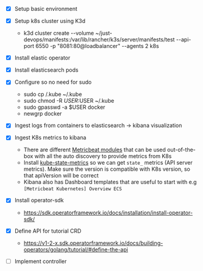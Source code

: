 - [x] Setup basic environment
- [x] Setup k8s cluster using K3d
  - k3d cluster create --volume ~/just-devops/manifests:/var/lib/rancher/k3s/server/manifests/test --api-port 6550 -p "8081:80@loadbalancer" --agents 2 k8s
- [x] Install elastic operator
- [x] Install elasticsearch pods
- [x] Configure so no need for sudo
  - sudo cp /.kube ~/.kube
  - sudo chmod -R $USER:$USER ~/.kube
  - sudo gpasswd -a $USER docker
  - newgrp docker
- [x] Ingest logs from containers to elasticsearch -> kibana visualization
- [x] Ingest K8s metrics to kibana
  - There are different [Metricbeat modules](https://www.elastic.co/guide/en/beats/metricbeat/current/metricbeat-module-kubernetes.html) that can be used out-of-the-box with all the auto discovery to provide metrics from K8s
  - Install [kube-state-metrics](https://github.com/kubernetes/kube-state-metrics/tree/v1.9.7) so we can get `state_` metrics (API server metrics). Make sure the version is compatible with K8s version, so that apiVersion will be correct
  - Kibana also has Dashboard templates that are useful to start with e.g `[Metricbeat Kubernetes] Overview ECS`
- [x] Install operator-sdk
  - https://sdk.operatorframework.io/docs/installation/install-operator-sdk/
- [x] Define API for tutorial CRD
  - https://v1-2-x.sdk.operatorframework.io/docs/building-operators/golang/tutorial/#define-the-api
- [ ] Implement controller


